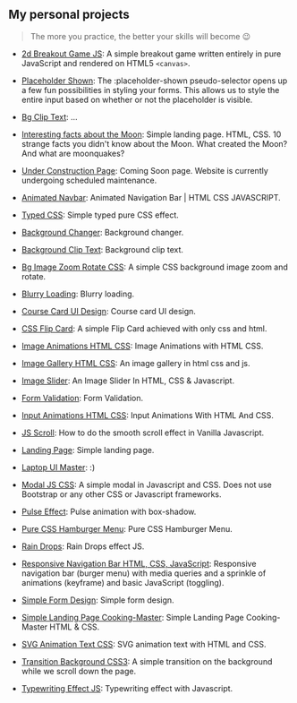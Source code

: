 ## My personal projects 
> The more you practice, the better your skills will become 😉

- [2d Breakout Game JS](https://rodionsibov.github.io/projects/2d-breakout-game-js/index.html):
A simple breakout game written entirely in pure JavaScript and rendered on HTML5 `<canvas>`.

- [Placeholder Shown](https://rodionsibov.github.io/projects/placeholder-shown/index.html):
The :placeholder-shown pseudo-selector opens up a few fun possibilities in styling your forms. This allows us to style the entire input based on whether or not the placeholder is visible.

- [Bg Clip Text](https://rodionsibov.github.io/projects/bg-clip-text/index.html):
...

- [Interesting facts about the Moon](https://rodionsibov.github.io/projects/facts-about-the-moon/index.html):
Simple landing page. HTML, CSS. 10 strange facts you didn't know about the Moon. What created the Moon? And what are moonquakes?

- [Under Construction Page](https://rodionsibov.github.io/projects/under-construction-page/index.html):
Coming Soon page. Website is currently undergoing scheduled maintenance.

- [Animated Navbar](https://rodionsibov.github.io/projects/animated-navbar/index.html):
Animated Navigation Bar | HTML CSS JAVASCRIPT.

- [Typed CSS](https://rodionsibov.github.io/projects/typed-css/index.html):
Simple typed pure CSS effect.

- [Background Changer](https://rodionsibov.github.io/projects/background-changer/index.html):
Background changer.

- [Background Clip Text](https://rodionsibov.github.io/projects/background-clip-text/index.html):
Background clip text.

- [Bg Image Zoom Rotate CSS](https://rodionsibov.github.io/projects/bg-image-zoom-rotate-css/index.html):
A simple CSS background image zoom and rotate.

- [Blurry Loading](https://rodionsibov.github.io/projects/blurry-loading/index.html):
Blurry loading.

- [Course Card UI Design](https://rodionsibov.github.io/projects/course-card-ui-design/index.html):
Course card UI design.

- [CSS Flip Card](https://rodionsibov.github.io/projects/css-flip-card/index.html):
A simple Flip Card achieved with only css and html.

- [Image Animations HTML CSS](https://rodionsibov.github.io/projects/image-animations-html-css/index.html):
Image Animations with HTML CSS.

- [Image Gallery HTML CSS](https://rodionsibov.github.io/projects/image-gallery-html-css/index.html):
An image gallery in html css and js.

- [Image Slider](https://rodionsibov.github.io/projects/image-slider/index.html):
An Image Slider In HTML, CSS & Javascript.

- [Form Validation](https://rodionsibov.github.io/projects/form-validation/index.html):
Form Validation.

- [Input Animations HTML CSS](https://rodionsibov.github.io/projects/input-animations-html-css/index.html):
Input Animations With HTML And CSS.

- [JS Scroll](https://rodionsibov.github.io/projects/js-scroll/index.html):
How to do the smooth scroll effect in Vanilla Javascript.

- [Landing Page](https://rodionsibov.github.io/projects/landing-page/index.html):
Simple landing page.

- [Laptop UI Master](https://rodionsibov.github.io/projects/laptop-ui-master/index.html):
:)

- [Modal JS CSS](https://rodionsibov.github.io/projects/modal-js-css/index.html):
A simple modal in Javascript and CSS. Does not use Bootstrap or any other CSS or Javascript frameworks.

- [Pulse Effect](https://rodionsibov.github.io/projects/pulse-effect/index.html):
Pulse animation with box-shadow.

- [Pure CSS Hamburger Menu](https://rodionsibov.github.io/projects/pure-css-hamburger-menu/index.html):
Pure CSS Hamburger Menu.

- [Rain Drops](https://rodionsibov.github.io/projects/rain-drops/index.html):
Rain Drops effect JS.

- [Responsive Navigation Bar HTML, CSS, JavaScript](https://rodionsibov.github.io/projects/responsive-navbar/index.html):
Responsive navigation bar (burger menu) with media queries and a sprinkle of animations (keyframe) and basic JavaScript (toggling).

- [Simple Form Design](https://rodionsibov.github.io/projects/simple-form-design/index.html):
Simple form design.

- [Simple Landing Page Cooking-Master](https://rodionsibov.github.io/projects/simple-landing-page-cooking-master/index.html):
Simple Landing Page Cooking-Master HTML & CSS.

- [SVG Animation Text CSS](https://rodionsibov.github.io/projects/svg-animation-text-css/index.html):
SVG animation text with HTML and CSS.

- [Transition Background CSS3](https://rodionsibov.github.io/projects/transition-background-css3/index.html):
A simple transition on the background while we scroll down the page.

- [Typewriting Effect JS](https://rodionsibov.github.io/projects/typewriting-effect-js/index.html):
Typewriting effect with Javascript.
